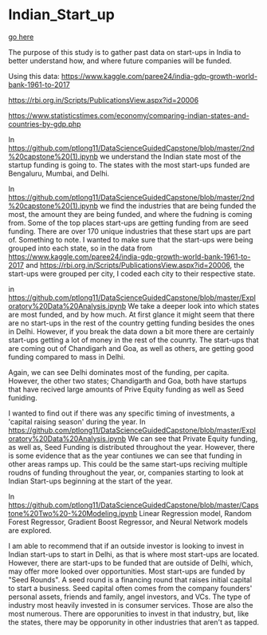 # Indian_Start_up

[go here](www.google.com)



The purpose of this study is to gather past data on start-ups in India to better understand 
how, and where future companies will be funded.

Using this data:
https://www.kaggle.com/paree24/india-gdp-growth-world-bank-1961-to-2017
 
https://rbi.org.in/Scripts/PublicationsView.aspx?id=20006

https://www.statisticstimes.com/economy/comparing-indian-states-and-countries-by-gdp.php


In https://github.com/ptlong11/DataScienceGuidedCapstone/blob/master/2nd%20capstone%20(1).ipynb we understand the Indian state most of the startup
funding is going to. The states with the most start-ups funded are Bengaluru, Mumbai, and Delhi.

In https://github.com/ptlong11/DataScienceGuidedCapstone/blob/master/2nd%20capstone%20(1).ipynb we find the industries that are being funded the most, the amount they are being funded, and where the fudning is coming from. Some of the top places start-ups are getting funding from are seed funding. There are over 170 unique industries that these start ups are part of.
Something to note. I wanted to make sure that the start-ups were being grouped into each state, so in the data from https://www.kaggle.com/paree24/india-gdp-growth-world-bank-1961-to-2017 and https://rbi.org.in/Scripts/PublicationsView.aspx?id=20006, the start-ups were grouped per city, I coded each city to their respective state.

in https://github.com/ptlong11/DataScienceGuidedCapstone/blob/master/Exploratory%20Data%20Analysis.ipynb We take a deeper look into which states are most funded, and by how much.
At first glance it might seem that there are no start-ups in the rest of the country getting funding besides the ones in Delhi. However, if you break the data down a bit more there are certainly start-ups getting a lot of money in the rest of the counrty. The start-ups that are coming out of Chandigarh and Goa, as well as others, are getting good funding compared to mass in Delhi.

Again, we can see Delhi dominates most of the funding, per capita. However, the other two states; Chandigarth and Goa, both have startups that have recived large amounts of Prive Equity funding as well as Seed funiding.

I wanted to find out if there was any specific timing of investments, a 'capital raising season' during the year. 
In https://github.com/ptlong11/DataScienceGuidedCapstone/blob/master/Exploratory%20Data%20Analysis.ipynb 
We can see that Private Equity funding, as well as, Seed Funding is distributed throughout the year. However, there is some evidence that as the year contiunes we can see that funding in other areas ramps up. This could be the same start-ups reciving multiple roudns of funding throughout the year, or, companies starting to look at Indian Start-ups beginning at the start of the year.

In https://github.com/ptlong11/DataScienceGuidedCapstone/blob/master/Capstone%20Two%20-%20Modeling.ipynb Linear Regression model, Random Forest Regressor, Gradient Boost Regressor, and Neural Network models are explored.

I am able to recommend that if an outside investor is looking to invest in Indian start-ups to start in Delhi, as that is where most start-ups are located.
However, there are start-ups to be funded that are outside of Delhi, which, may offer more looked over opportunities.
Most start-ups are funded by "Seed Rounds". A seed round is a financing round that raises initial capital to start a business. Seed capital often comes from the company founders' personal assets, friends and family, angel investors, and VCs.
The type of industry most heavily invested in is consumer services. Those are also the most numerous. There are opporunities to invest in that industry, but, like the states, there may be opporunity in other industries that aren't as tapped.


